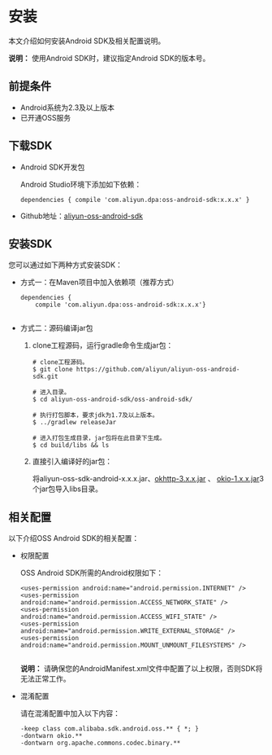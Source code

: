 # 安装

本文介绍如何安装Android SDK及相关配置说明。

**说明：** 使用Android SDK时，建议指定Android SDK的版本号。

## 前提条件

-   Android系统为2.3及以上版本
-   已开通OSS服务

## 下载SDK

-   Android SDK开发包

    Android Studio环境下添加如下依赖：

    ```
    dependencies { compile 'com.aliyun.dpa:oss-android-sdk:x.x.x' }
    ```

-   Github地址：[aliyun-oss-android-sdk](https://github.com/aliyun/aliyun-oss-android-sdk)

## 安装SDK

您可以通过如下两种方式安装SDK：

-   方式一：在Maven项目中加入依赖项（推荐方式）

    ```
    dependencies {
        compile 'com.aliyun.dpa:oss-android-sdk:x.x.x'}
                        
    ```

-   方式二：源码编译jar包
    1.  clone工程源码，运行gradle命令生成jar包：

        ```
        # clone工程源码。
        $ git clone https://github.com/aliyun/aliyun-oss-android-sdk.git
        
        # 进入目录。
        $ cd aliyun-oss-android-sdk/oss-android-sdk/
        
        # 执行打包脚本，要求jdk为1.7及以上版本。
        $ ../gradlew releaseJar
        
        # 进入打包生成目录，jar包将在此目录下生成。
        $ cd build/libs && ls                            
        ```

    2.  直接引入编译好的jar包：

        将aliyun-oss-sdk-android-x.x.x.jar、[okhttp-3.x.x.jar](https://square.github.io/okhttp/#download) 、 [okio-1.x.x.jar](https://search.maven.org/remote_content?g=com.squareup.okio&a=okio&v=LATEST)3个jar包导入libs目录。


## 相关配置

以下介绍OSS Android SDK的相关配置：

-   权限配置

    OSS Android SDK所需的Android权限如下：

    ```
    <uses-permission android:name="android.permission.INTERNET" />
    <uses-permission android:name="android.permission.ACCESS_NETWORK_STATE" />
    <uses-permission android:name="android.permission.ACCESS_WIFI_STATE" />
    <uses-permission android:name="android.permission.WRITE_EXTERNAL_STORAGE" />
    <uses-permission android:name="android.permission.MOUNT_UNMOUNT_FILESYSTEMS" />
                        
    ```

    **说明：** 请确保您的AndroidManifest.xml文件中配置了以上权限，否则SDK将无法正常工作。

-   混淆配置

    请在混淆配置中加入以下内容：

    ```
    -keep class com.alibaba.sdk.android.oss.** { *; }
    -dontwarn okio.**
    -dontwarn org.apache.commons.codec.binary.**                    
    ```


